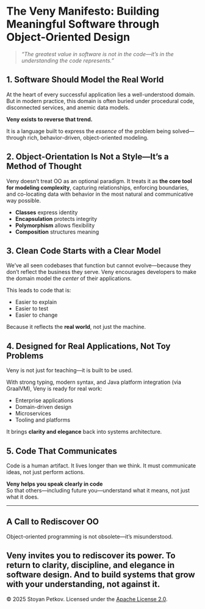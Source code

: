 # The Veny Manifesto: Building Meaningful Software through Object-Oriented Design

> *“The greatest value in software is not in the code—it’s in the understanding the code represents.”*

## 1. Software Should Model the Real World

At the heart of every successful application lies a well-understood domain. But in modern practice, this domain is often buried under procedural code, disconnected services, and anemic data models.

**Veny exists to reverse that trend.**

It is a language built to express the *essence* of the problem being solved—through rich, behavior-driven, object-oriented modeling.

## 2. Object-Orientation Is Not a Style—It’s a Method of Thought

Veny doesn’t treat OO as an optional paradigm. It treats it as **the core tool for modeling complexity**, capturing relationships, enforcing boundaries, and co-locating data with behavior in the most natural and communicative way possible.

- **Classes** express identity  
- **Encapsulation** protects integrity  
- **Polymorphism** allows flexibility  
- **Composition** structures meaning  

## 3. Clean Code Starts with a Clear Model

We’ve all seen codebases that function but cannot evolve—because they don’t reflect the business they serve. Veny encourages developers to make the domain model the *center* of their applications.

This leads to code that is:
- Easier to explain  
- Easier to test  
- Easier to change  

Because it reflects the **real world**, not just the machine.

## 4. Designed for Real Applications, Not Toy Problems

Veny is not just for teaching—it is built to be used.

With strong typing, modern syntax, and Java platform integration (via GraalVM), Veny is ready for real work:
- Enterprise applications  
- Domain-driven design  
- Microservices  
- Tooling and platforms  

It brings **clarity and elegance** back into systems architecture.

## 5. Code That Communicates

Code is a human artifact. It lives longer than we think. It must communicate ideas, not just perform actions.

**Veny helps you speak clearly in code**  
So that others—including future you—understand what it means, not just what it does.

---

## A Call to Rediscover OO

Object-oriented programming is not obsolete—it’s misunderstood.

Veny invites you to rediscover its power. To return to clarity, discipline, and elegance in software design. And to build systems that grow with your understanding, not against it.
---
© 2025 Stoyan Petkov. Licensed under the [Apache License 2.0](https://www.apache.org/licenses/LICENSE-2.0).

